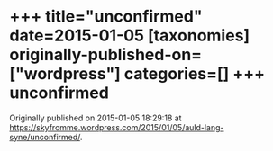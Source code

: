 +++
title="unconfirmed"
date=2015-01-05
[taxonomies]
originally-published-on=["wordpress"]
categories=[]
+++
unconfirmed
===========


Originally published on 2015-01-05 18:29:18 at https://skyfromme.wordpress.com/2015/01/05/auld-lang-syne/unconfirmed/.
